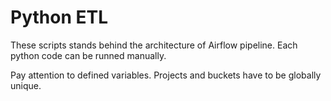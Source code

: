 # Python ETL
These scripts stands behind the architecture of Airflow pipeline.
Each python code can be runned manually.

Pay attention to defined variables. Projects and buckets have to be globally unique.